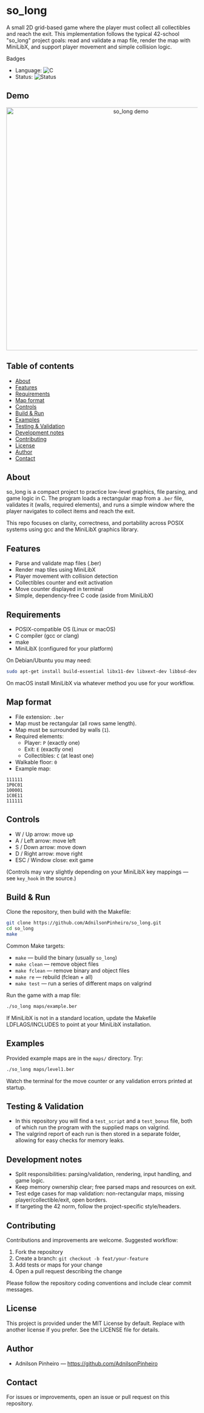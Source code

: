 # so_long

A small 2D grid-based game where the player must collect all collectibles and reach the exit. This implementation follows the typical 42-school "so_long" project goals: read and validate a map file, render the map with MiniLibX, and support player movement and simple collision logic.

Badges
- Language: ![C](https://img.shields.io/badge/language-C-orange)
- Status: ![Status](https://img.shields.io/badge/status-completed-brightgreen)

## Demo

<p align="center">
  <img src="./assets/so_long_demo.gif" alt="so_long demo" width="640" />
</p>

## Table of contents
- [About](#about)
- [Features](#features)
- [Requirements](#requirements)
- [Map format](#map-format)
- [Controls](#controls)
- [Build & Run](#build--run)
- [Examples](#examples)
- [Testing & Validation](#testing--validation)
- [Development notes](#development-notes)
- [Contributing](#contributing)
- [License](#license)
- [Author](#author)
- [Contact](#contact)

## About
so_long is a compact project to practice low-level graphics, file parsing, and game logic in C. The program loads a rectangular map from a `.ber` file, validates it (walls, required elements), and runs a simple window where the player navigates to collect items and reach the exit.

This repo focuses on clarity, correctness, and portability across POSIX systems using gcc and the MiniLibX graphics library.

## Features
- Parse and validate map files (.ber)
- Render map tiles using MiniLibX
- Player movement with collision detection
- Collectibles counter and exit activation
- Move counter displayed in terminal
- Simple, dependency-free C code (aside from MiniLibX)

## Requirements
- POSIX-compatible OS (Linux or macOS)
- C compiler (gcc or clang)
- make
- MiniLibX (configured for your platform)

On Debian/Ubuntu you may need:
```bash
sudo apt-get install build-essential libx11-dev libxext-dev libbsd-dev
```
On macOS install MiniLibX via whatever method you use for your workflow.

## Map format
- File extension: `.ber`
- Map must be rectangular (all rows same length).
- Map must be surrounded by walls (`1`).
- Required elements:
  - Player: `P` (exactly one)
  - Exit: `E` (exactly one)
  - Collectibles: `C` (at least one)
- Walkable floor: `0`
- Example map:
```
111111
1P0C01
100001
1C0E11
111111
```

## Controls
- W / Up arrow: move up
- A / Left arrow: move left
- S / Down arrow: move down
- D / Right arrow: move right
- ESC / Window close: exit game

(Controls may vary slightly depending on your MiniLibX key mappings — see `key_hook` in the source.)

## Build & Run
Clone the repository, then build with the Makefile:

```bash
git clone https://github.com/AdnilsonPinheiro/so_long.git
cd so_long
make
```

Common Make targets:
- `make` — build the binary (usually `so_long`)
- `make clean` — remove object files
- `make fclean` — remove binary and object files
- `make re` — rebuild (fclean + all)
- `make test` — run a series of different maps on valgrind

Run the game with a map file:
```bash
./so_long maps/example.ber
```

If MiniLibX is not in a standard location, update the Makefile LDFLAGS/INCLUDES to point at your MiniLibX installation.

## Examples
Provided example maps are in the `maps/` directory. Try:
```bash
./so_long maps/level1.ber
```
Watch the terminal for the move counter or any validation errors printed at startup.

## Testing & Validation
- In this repository you will find a `test_script` and a `test_bonus` file, both of which run the program with the supplied maps on valgrind.
- The valgrind report of each run is then stored in a separate folder, allowing for easy checks for memory leaks.

## Development notes
- Split responsibilities: parsing/validation, rendering, input handling, and game logic.
- Keep memory ownership clear; free parsed maps and resources on exit.
- Test edge cases for map validation: non-rectangular maps, missing player/collectible/exit, open borders.
- If targeting the 42 norm, follow the project-specific style/headers.

## Contributing
Contributions and improvements are welcome. Suggested workflow:
1. Fork the repository
2. Create a branch: `git checkout -b feat/your-feature`
3. Add tests or maps for your change
4. Open a pull request describing the change

Please follow the repository coding conventions and include clear commit messages.

## License
This project is provided under the MIT License by default. Replace with another license if you prefer. See the LICENSE file for details.

## Author
- Adnilson Pinheiro — https://github.com/AdnilsonPinheiro

## Contact
For issues or improvements, open an issue or pull request on this repository.
